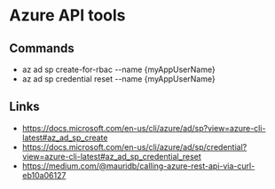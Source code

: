 # Azure API tools

## Commands

* az ad sp create-for-rbac --name {myAppUserName}
* az ad sp credential reset --name {myAppUserName}

## Links

* https://docs.microsoft.com/en-us/cli/azure/ad/sp?view=azure-cli-latest#az_ad_sp_create
* https://docs.microsoft.com/en-us/cli/azure/ad/sp/credential?view=azure-cli-latest#az_ad_sp_credential_reset
* https://medium.com/@mauridb/calling-azure-rest-api-via-curl-eb10a06127
